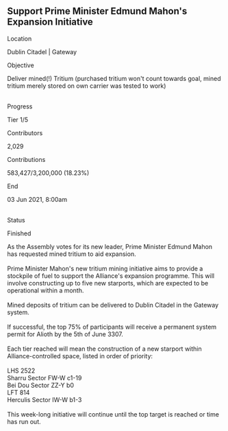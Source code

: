 ## Support Prime Minister Edmund Mahon\'s Expansion Initiative

Location

Dublin Citadel \| Gateway

Objective

Deliver mined(!) Tritium (purchased tritium won\'t count towards goal,
mined tritium merely stored on own carrier was tested to work)

\
Progress

Tier 1/5

Contributors

2,029

Contributions

583,427/3,200,000 (18.23%)

End

03 Jun 2021, 8:00am

\
Status

Finished

As the Assembly votes for its new leader, Prime Minister Edmund Mahon
has requested mined tritium to aid expansion.\
\
Prime Minister Mahon\'s new tritium mining initiative aims to provide a
stockpile of fuel to support the Alliance\'s expansion programme. This
will involve constructing up to five new starports, which are expected
to be operational within a month.\
\
Mined deposits of tritium can be delivered to Dublin Citadel in the
Gateway system.\
\
If successful, the top 75% of participants will receive a permanent
system permit for Alioth by the 5th of June 3307.\
\
Each tier reached will mean the construction of a new starport within
Alliance-controlled space, listed in order of priority:\
\
LHS 2522\
Sharru Sector FW-W c1-19\
Bei Dou Sector ZZ-Y b0\
LFT 814\
Herculis Sector IW-W b1-3\
\
This week-long initiative will continue until the top target is reached
or time has run out.
